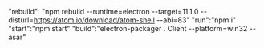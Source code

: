 "rebuild": "npm rebuild --runtime=electron --target=11.1.0 --disturl=https://atom.io/download/atom-shell --abi=83"
"run":"npm i"
"start":"npm start"
"build":"electron-packager . Client --platform=win32 --asar"